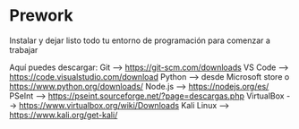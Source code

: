# Prework
Instalar y dejar listo todo tu entorno de programación para comenzar a trabajar

Aquí puedes descargar: 
Git --> https://git-scm.com/downloads 
VS Code --> https://code.visualstudio.com/download 
Python --> desde Microsoft store o https://www.python.org/downloads/ 
Node.js --> https://nodejs.org/es/ 
PSeInt --> https://pseint.sourceforge.net/?page=descargas.php 
VirtualBox --> https://www.virtualbox.org/wiki/Downloads 
Kali Linux --> https://www.kali.org/get-kali/